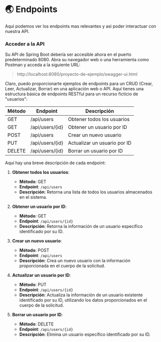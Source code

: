 # 🌏 Endpoints

Aqui podemos ver los endpoints mas relevantes y asi poder interactuar con nuestra API.


### Acceder a la API
Su API de Spring Boot debería ser accesible ahora en el puerto predeterminado 8080. Abra su navegador web o una herramienta como Postman y acceda a la siguiente URL:

> http://localhost:8080/proyecto-de-ejemplo/swagger-ui.html

Claro, puedo proporcionarte ejemplos de endpoints para un CRUD (Crear, Leer, Actualizar, Borrar) en una aplicación web o API. Aquí tienes una estructura básica de endpoints RESTful para un recurso ficticio de "usuarios":

| Método | Endpoint          | Descripción                    |
|--------|-------------------|--------------------------------|
| GET    | /api/users        | Obtener todos los usuarios     |
| GET    | /api/users/{id}   | Obtener un usuario por ID      |
| POST   | /api/users        | Crear un nuevo usuario         |
| PUT    | /api/users/{id}   | Actualizar un usuario por ID   |
| DELETE | /api/users/{id}   | Borrar un usuario por ID       |

Aquí hay una breve descripción de cada endpoint:

1. **Obtener todos los usuarios**:
    - **Método**: GET
    - **Endpoint**: `/api/users`
    - **Descripción**: Retorna una lista de todos los usuarios almacenados en el sistema.

2. **Obtener un usuario por ID**:
    - **Método**: GET
    - **Endpoint**: `/api/users/{id}`
    - **Descripción**: Retorna la información de un usuario específico identificado por su ID.

3. **Crear un nuevo usuario**:
    - **Método**: POST
    - **Endpoint**: `/api/users`
    - **Descripción**: Crea un nuevo usuario con la información proporcionada en el cuerpo de la solicitud.

4. **Actualizar un usuario por ID**:
    - **Método**: PUT
    - **Endpoint**: `/api/users/{id}`
    - **Descripción**: Actualiza la información de un usuario existente identificado por su ID, utilizando los datos proporcionados en el cuerpo de la solicitud.

5. **Borrar un usuario por ID**:
    - **Método**: DELETE
    - **Endpoint**: `/api/users/{id}`
    - **Descripción**: Elimina un usuario específico identificado por su ID.

